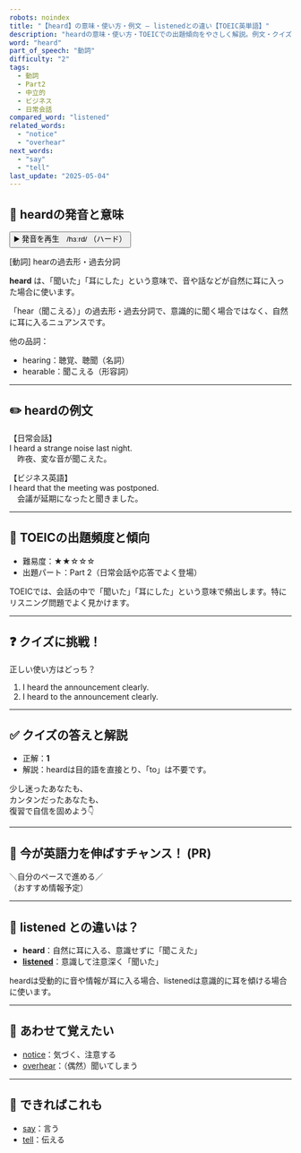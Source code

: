 ```yaml
---
robots: noindex
title: "【heard】の意味・使い方・例文 ― listenedとの違い【TOEIC英単語】"
description: "heardの意味・使い方・TOEICでの出題傾向をやさしく解説。例文・クイズ付きでlistenedとの違いもわかりやすく学べます。"
word: "heard"
part_of_speech: "動詞"
difficulty: "2"
tags:
  - 動詞
  - Part2
  - 中立的
  - ビジネス
  - 日常会話
compared_word: "listened"
related_words:
  - "notice"
  - "overhear"
next_words:
  - "say"
  - "tell"
last_update: "2025-05-04"
---
```


## 🔰 heardの発音と意味

<button class="play-audio" onclick="playTTS('heard')">
  <span class="play-audio-main">
    ▶️ 発音を再生　/hɜːrd/
  </span>
  <span class="play-audio-sub">
    （ハード）
  </span>
</button>

[動詞] hearの過去形・過去分詞

**heard** は、「聞いた」「耳にした」という意味で、音や話などが自然に耳に入った場合に使います。

「hear（聞こえる）」の過去形・過去分詞で、意識的に聞く場合ではなく、自然に耳に入るニュアンスです。

他の品詞：  
- hearing：聴覚、聴聞（名詞）
- hearable：聞こえる（形容詞）

---

## ✏️ heardの例文

【日常会話】  
I heard a strange noise last night.  
　昨夜、変な音が聞こえた。

【ビジネス英語】  
I heard that the meeting was postponed.  
　会議が延期になったと聞きました。

---

## 🎯 TOEICの出題頻度と傾向

- 難易度：★★☆☆☆
- 出題パート：Part 2（日常会話や応答でよく登場）

TOEICでは、会話の中で「聞いた」「耳にした」という意味で頻出します。特にリスニング問題でよく見かけます。

---

## ❓ クイズに挑戦！

正しい使い方はどっち？

1. I heard the announcement clearly.  
2. I heard to the announcement clearly.

---

## ✅ クイズの答えと解説

- 正解：**1**
- 解説：heardは目的語を直接とり、「to」は不要です。

少し迷ったあなたも、  
カンタンだったあなたも、  
復習で自信を固めよう👇️

---

## 🚀 今が英語力を伸ばすチャンス！ (PR)

<div class="info-center">
＼自分のペースで進める／<br>  
（おすすめ情報予定）
</div>

---

## 🤔  listened との違いは？

- **heard**：自然に耳に入る、意識せずに「聞こえた」
- **[listened](/listened)**：意識して注意深く「聞いた」

heardは受動的に音や情報が耳に入る場合、listenedは意識的に耳を傾ける場合に使います。

---

## 🧩 あわせて覚えたい

- [notice](/notice)：気づく、注意する
- [overhear](/overhear)：（偶然）聞いてしまう

---

## 📖 できればこれも

- [say](/say)：言う
- [tell](/tell)：伝える

<!-- cvid: aid11_bid43 -->
